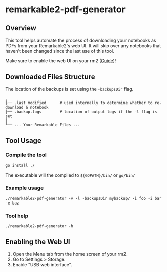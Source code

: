 # remarkable2-pdf-generator

## Overview

This tool helps automate the process of downloading your notebooks as PDFs from your Remarkable2's web UI.
It will skip over any notebooks that haven't been changed since the last use of this tool.

Make sure to enable the web UI on your rm2 ([Guide](#enabling-the-web-ui))!

## Downloaded Files Structure

The location of the backups is set using the `-backupsDir` flag.

```
.
├── .last_modified      # used internally to determine whether to re-download a notebook
├── .backup.logs        # location of output logs if the -l flag is set
│
└── ... Your Remarkable Files ...
```

## Tool Usage

### Compile the tool
`go install ./`

The executable will the compiled to `${GOPATH}/bin/` or `go/bin/`

### Example usage
`./remarkable2-pdf-generator -v -l -backupsDir mybackup/ -i foo -i bar -e baz`

### Tool help
`./remarkable2-pdf-generator -h`

## Enabling the Web UI

1. Open the Menu tab from the home screen of your rm2.
2. Go to Settings > Storage.
3. Enable "USB web interface".